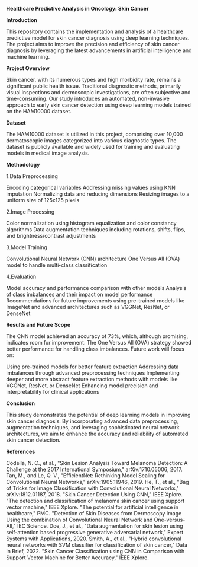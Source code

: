 **Healthcare Predictive Analysis in Oncology: Skin Cancer**

**Introduction**

This repository contains the implementation and analysis of a healthcare predictive model for skin cancer diagnosis using deep learning techniques. The project aims to improve the precision and efficiency of skin cancer diagnosis by leveraging the latest advancements in artificial intelligence and machine learning.

**Project Overview**

Skin cancer, with its numerous types and high morbidity rate, remains a significant public health issue. Traditional diagnostic methods, primarily visual inspections and dermoscopic investigations, are often subjective and time-consuming. Our study introduces an automated, non-invasive approach to early skin cancer detection using deep learning models trained on the HAM10000 dataset.

**Dataset**

The HAM10000 dataset is utilized in this project, comprising over 10,000 dermatoscopic images categorized into various diagnostic types. The dataset is publicly available and widely used for training and evaluating models in medical image analysis.

**Methodology**

1.Data Preprocessing

Encoding categorical variables
Addressing missing values using KNN imputation
Normalizing data and reducing dimensions
Resizing images to a uniform size of 125x125 pixels

2.Image Processing

Color normalization using histogram equalization and color constancy algorithms
Data augmentation techniques including rotations, shifts, flips, and brightness/contrast adjustments

3.Model Training

Convolutional Neural Network (CNN) architecture
One Versus All (OVA) model to handle multi-class classification

4.Evaluation

Model accuracy and performance comparison with other models
Analysis of class imbalances and their impact on model performance
Recommendations for future improvements using pre-trained models like ImageNet and advanced architectures such as VGGNet, ResNet, or DenseNet

**Results and Future Scope**

The CNN model achieved an accuracy of 73%, which, although promising, indicates room for improvement. The One Versus All (OVA) strategy showed better performance for handling class imbalances. Future work will focus on:

Using pre-trained models for better feature extraction
Addressing data imbalances through advanced preprocessing techniques
Implementing deeper and more abstract feature extraction methods with models like VGGNet, ResNet, or DenseNet
Enhancing model precision and interpretability for clinical applications

**Conclusion**

This study demonstrates the potential of deep learning models in improving skin cancer diagnosis. By incorporating advanced data preprocessing, augmentation techniques, and leveraging sophisticated neural network architectures, we aim to enhance the accuracy and reliability of automated skin cancer detection.

**References**

Codella, N. C., et al., "Skin Lesion Analysis Toward Melanoma Detection: A Challenge at the 2017 International Symposium," arXiv:1710.05006, 2017.
Tan, M., and Le, Q. V., "EfficientNet: Rethinking Model Scaling for Convolutional Neural Networks," arXiv:1905.11946, 2019.
He, T., et al., "Bag of Tricks for Image Classification with Convolutional Neural Networks," arXiv:1812.01187, 2018.
"Skin Cancer Detection Using CNN," IEEE Xplore.
"The detection and classification of melanoma skin cancer using support vector machine," IEEE Xplore.
"The potential for artificial intelligence in healthcare," PMC.
"Detection of Skin Diseases from Dermoscopy Image Using the combination of Convolutional Neural Network and One-versus-All," IEC Science.
Doe, J., et al., "Data augmentation for skin lesion using self-attention based progressive generative adversarial network," Expert Systems with Applications, 2020.
Smith, A., et al., "Hybrid convolutional neural networks with SVM classifier for classification of skin cancer," Data in Brief, 2022.
"Skin Cancer Classification using CNN in Comparison with Support Vector Machine for Better Accuracy," IEEE Xplore.
